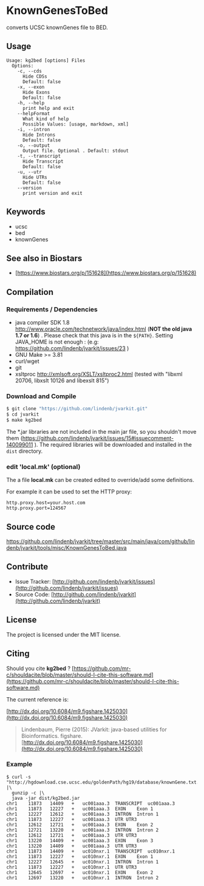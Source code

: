 # KnownGenesToBed

converts UCSC knownGenes file to BED.


## Usage

```
Usage: kg2bed [options] Files
  Options:
    -c, --cds
      Hide CDSs
      Default: false
    -x, --exon
      Hide Exons
      Default: false
    -h, --help
      print help and exit
    --helpFormat
      What kind of help
      Possible Values: [usage, markdown, xml]
    -i, --intron
      Hide Introns
      Default: false
    -o, --output
      Output file. Optional . Default: stdout
    -t, --transcript
      Hide Transcript
      Default: false
    -u, --utr
      Hide UTRs
      Default: false
    --version
      print version and exit

```


## Keywords

 * ucsc
 * bed
 * knownGenes



## See also in Biostars

 * [https://www.biostars.org/p/151628](https://www.biostars.org/p/151628)


## Compilation

### Requirements / Dependencies

* java compiler SDK 1.8 http://www.oracle.com/technetwork/java/index.html (**NOT the old java 1.7 or 1.6**) . Please check that this java is in the `${PATH}`. Setting JAVA_HOME is not enough : (e.g: https://github.com/lindenb/jvarkit/issues/23 )
* GNU Make >= 3.81
* curl/wget
* git
* xsltproc http://xmlsoft.org/XSLT/xsltproc2.html (tested with "libxml 20706, libxslt 10126 and libexslt 815")


### Download and Compile

```bash
$ git clone "https://github.com/lindenb/jvarkit.git"
$ cd jvarkit
$ make kg2bed
```

The *.jar libraries are not included in the main jar file, so you shouldn't move them (https://github.com/lindenb/jvarkit/issues/15#issuecomment-140099011 ).
The required libraries will be downloaded and installed in the `dist` directory.

### edit 'local.mk' (optional)

The a file **local.mk** can be created edited to override/add some definitions.

For example it can be used to set the HTTP proxy:

```
http.proxy.host=your.host.com
http.proxy.port=124567
```
## Source code 

[https://github.com/lindenb/jvarkit/tree/master/src/main/java/com/github/lindenb/jvarkit/tools/misc/KnownGenesToBed.java
](https://github.com/lindenb/jvarkit/tree/master/src/main/java/com/github/lindenb/jvarkit/tools/misc/KnownGenesToBed.java
)
## Contribute

- Issue Tracker: [http://github.com/lindenb/jvarkit/issues](http://github.com/lindenb/jvarkit/issues)
- Source Code: [http://github.com/lindenb/jvarkit](http://github.com/lindenb/jvarkit)

## License

The project is licensed under the MIT license.

## Citing

Should you cite **kg2bed** ? [https://github.com/mr-c/shouldacite/blob/master/should-I-cite-this-software.md](https://github.com/mr-c/shouldacite/blob/master/should-I-cite-this-software.md)

The current reference is:

[http://dx.doi.org/10.6084/m9.figshare.1425030](http://dx.doi.org/10.6084/m9.figshare.1425030)

> Lindenbaum, Pierre (2015): JVarkit: java-based utilities for Bioinformatics. figshare.
> [http://dx.doi.org/10.6084/m9.figshare.1425030](http://dx.doi.org/10.6084/m9.figshare.1425030)





### Example



```
$ curl -s "http://hgdownload.cse.ucsc.edu/goldenPath/hg19/database/knownGene.txt.gz" |\
  gunzip -c |\
  java -jar dist/kg2bed.jar
chr1	11873	14409	+	uc001aaa.3	TRANSCRIPT	uc001aaa.3
chr1	11873	12227	+	uc001aaa.3	EXON	Exon 1
chr1	12227	12612	+	uc001aaa.3	INTRON	Intron 1
chr1	11873	12227	+	uc001aaa.3	UTR	UTR3
chr1	12612	12721	+	uc001aaa.3	EXON	Exon 2
chr1	12721	13220	+	uc001aaa.3	INTRON	Intron 2
chr1	12612	12721	+	uc001aaa.3	UTR	UTR3
chr1	13220	14409	+	uc001aaa.3	EXON	Exon 3
chr1	13220	14409	+	uc001aaa.3	UTR	UTR3
chr1	11873	14409	+	uc010nxr.1	TRANSCRIPT	uc010nxr.1
chr1	11873	12227	+	uc010nxr.1	EXON	Exon 1
chr1	12227	12645	+	uc010nxr.1	INTRON	Intron 1
chr1	11873	12227	+	uc010nxr.1	UTR	UTR3
chr1	12645	12697	+	uc010nxr.1	EXON	Exon 2
chr1	12697	13220	+	uc010nxr.1	INTRON	Intron 2

```



